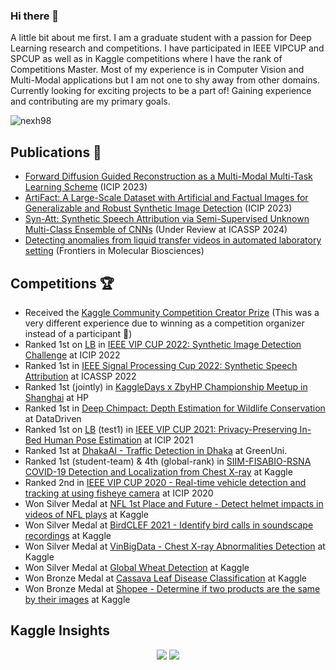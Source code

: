 ### Hi there 👋

A little bit about me first. I am a graduate student with a passion for Deep Learning research and competitions. I have participated in IEEE VIPCUP and SPCUP as well as in Kaggle competitions where I have the rank of Competitions Master. Most of my experience is in Computer Vision and Multi-Modal applications but I am not one to shy away from other domains. Currently looking for exciting projects to be a part of! Gaining experience and contributing are my primary goals.

![nexh98](https://road-to-kaggle-grandmaster.vercel.app/api/simple/nexh98)

## Publications 📖
- [Forward Diffusion Guided Reconstruction as a Multi-Modal Multi-Task Learning Scheme](https://ieeexplore.ieee.org/abstract/document/10222929/) (ICIP 2023)
- [ArtiFact: A Large-Scale Dataset with Artificial and Factual Images for Generalizable and Robust Synthetic Image Detection](https://arxiv.org/pdf/2302.11970.pdf) (ICIP 2023)
- [Syn-Att: Synthetic Speech Attribution via Semi-Supervised Unknown Multi-Class Ensemble of CNNs](https://arxiv.org/pdf/2309.08146.pdf) (Under Review at ICASSP 2024)
- [Detecting anomalies from liquid transfer videos in automated laboratory setting](https://www.frontiersin.org/articles/10.3389/fmolb.2023.1147514/full) (Frontiers in Molecular Biosciences)

## Competitions 🏆
- Received the [Kaggle Community Competition Creator Prize](https://www.kaggle.com/discussions/general/343079) (This was a very different experience due to winning as a competition organizer instead of a participant 🧐) 
- Ranked 1st on [LB](https://www.flickr.com/photos/196917181@N04/52490008351/in/dateposted-public/) in [IEEE VIP CUP 2022: Synthetic Image Detection Challenge](https://grip-unina.github.io/vipcup2022/) at ICIP 2022
- Ranked 1st in [IEEE Signal Processing Cup 2022: Synthetic Speech Attribution](https://signalprocessingsociety.org/community-involvement/ieee-signal-processing-cup-2022) at ICASSP 2022
- Ranked 1st (jointly) in [KaggleDays x ZbyHP Championship Meetup in Shanghai](https://kaggledays.com/championship/winnersboard/) at HP
- Ranked 1st in [Deep Chimpact: Depth Estimation for Wildlife Conservation](https://www.drivendata.org/competitions/82/competition-wildlife-video-depth-estimation/) at DataDriven
- Ranked 1st on [LB](https://flic.kr/p/2oEfdGF) (test1) in [IEEE VIP CUP 2021: Privacy-Preserving In-Bed Human Pose Estimation](https://web.northeastern.edu/ostadabbas/2021/05/06/vip-cup-2021/) at ICIP 2021
- Ranked 1st at [DhakaAI - Traffic Detection in Dhaka](https://www.facebook.com/dhaka.ai.bd/posts/194411675415466) at GreenUni.
- Ranked 1st (student-team) & 4th (global-rank) in [SIIM-FISABIO-RSNA COVID-19 Detection and Localization from Chest X-ray](https://www.kaggle.com/c/siim-covid19-detection/leaderboard) at Kaggle
- Ranked 2nd in [IEEE VIP CUP 2020 - Real-time vehicle detection and tracking at using fisheye camera](https://signalprocessingsociety.org/community-involvement/vip-cup-2020-icip-2020) at ICIP 2020
- Won Silver Medal at [NFL 1st Place and Future - Detect helmet impacts in videos of NFL plays](https://www.kaggle.com/c/nfl-impact-detection/leaderboard) at Kaggle
- Won Silver Medal at [BirdCLEF 2021 - Identify bird calls in soundscape recordings](https://www.kaggle.com/c/birdclef-2021/leaderboard) at Kaggle
- Won Silver Medal at [VinBigData - Chest X-ray Abnormalities Detection](https://www.kaggle.com/c/birdclef-2021/leaderboard) at Kaggle
- Won Silver Medal at [Global Wheat Detection](https://www.kaggle.com/competitions/global-wheat-detection) at Kaggle
- Won Bronze Medal at [Cassava Leaf Disease Classification](https://www.kaggle.com/competitions/cassava-leaf-disease-classification/leaderboard) at Kaggle
- Won Bronze Medal at [Shopee - Determine if two products are the same by their images](https://www.kaggle.com/competitions/shopee-product-matching/leaderboard) at Kaggle

<!--### Academic Projects
- 
-->

## Kaggle Insights
<div align="center"> 
  <img src=https://road-to-kaggle-grandmaster.vercel.app/api/badges/nexh98/competition/light/>
  <img src=https://road-to-kaggle-grandmaster.vercel.app/api/badges/nexh98/discussion/light/>
</div>
<!--
**Najib-Haq/Najib-Haq** is a ✨ _special_ ✨ repository because its `README.md` (this file) appears on your GitHub profile.

Here are some ideas to get you started:

- 🔭 I’m currently working on ...
- 🌱 I’m currently learning ...
- 👯 I’m looking to collaborate on ...
- 🤔 I’m looking for help with ...
- 💬 Ask me about ...
- 📫 How to reach me: ...
- 😄 Pronouns: ...
- ⚡ Fun fact: ...
-->
